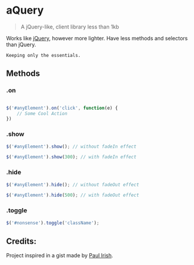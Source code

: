 # aQuery

> A jQuery-like, client library less than 1kb 

Works like [jQuery](https://github.com/jquery/jquery), however more lighter. Have less methods and selectors than jQuery. 

`Keeping only the essentials.`

## Methods

### .on

```javascript

$('#anyElement').on('click', function(e) {
	// Some Cool Action
})

```

### .show

```javascript
$('#anyElement').show(); // without fadeIn effect

$('#anyElement').show(300); // with fadeIn effect
```

### .hide

```javascript
$('#anyElement').hide(); // without fadeOut effect

$('#anyElement').hide(500); // with fadeOut effect
```

### .toggle

```javascript
$('#nonsense').toggle('className');
```

## Credits:

Project inspired in a gist made by [Paul Irish](https://gist.github.com/paulirish/12fb951a8b893a454b32).